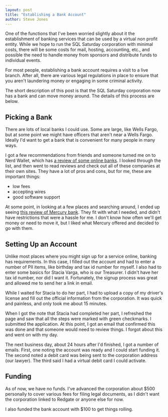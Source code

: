 ```yaml
---
layout: post
title: "Establishing a Bank Account"
author: Steve Jones
---
```


One of the functions that I've been worried slightly about it the establishment of banking services that can be used by a virtual non profit entity. While we hope to run the SQL Saturday corporation with minimal costs, there will be some costs for mail, hosting, accounting, etc., and possible the need to handle money from sponsors and distribute funds to individual events.

For most people, establishing a bank account requires a visit to a live branch. After all, there are various legal regulations in place to ensure that you aren't laundering money or engaging in some criminal activity.

The short description of this post is that the SQL Saturday corporation now has a bank and can move money around. The details of this process are below.

## Picking a Bank

There are lots of local banks I could use. Some are large, like Wells Fargo, but at some point we might have officers that aren't near a Wells Fargo. Ideally I'd want to get a bank that is convenient for many people in many ways.

I got a few recommendations from friends and someone turned me on to Nerd Wallet, which has [a review of some online banks](https://www.nerdwallet.com/article/banking/best-online-banks). I looked through the list, and then went to read reviews and check out all of these companies at their own sites. They have a lot of pros and cons, but for me, these are important things:

- low fees
- accepting wires
- good software support

At some point, in looking at a few places and searching around, I ended up seeing [this review of Mercury bank](https://www.nerdwallet.com/article/small-business/mercury-banking). They fit with what I needed, and didn't have restrictions that were a hassle for me. I don't know how often we'll get money or need to move it, but I liked what Mercury offered and decided to go with them.

## Setting Up an Account

Unlike most places where you might sign up for a service online, banking has requirements. In this case, I filled out the account and had to enter a number of PII items, like birthday and tax id number for myself. I also had to enter some basics for Stacia Varga, who is our Treasurer. I didn't have her tax id number, nor did I want it. Fortunately, the signup process was great and allowed me to send her a link in email.

While I waited for Stacia to do her part, I had to upload a copy of my driver's license and fill out the official information from the corporation. It was quick and painless, and only took me about 15 minutes.

When I got the note that Stacia had completed her part, I refreshed the page and saw that all the steps were marked with green checkmarks. I submitted the application. At this point, I got an email that confirmed this was done and that someone would need to review things. I forgot about this and went on with my day.

The next business day, about 24 hours after I'd finished, I got a number of emails. First, one noting the account was ready and I could start funding it. The second noted a debit card was being sent to the corporation address (our lawyer). The third said I had a virtual debit card I could activate.

## Funding

As of now, we have no funds. I've advanced the corporation about $500 personally to cover various fees for filing legal documents, as I didn't want the corporation linked to Redgate or anyone else for now.

I also funded the bank account with $100 to get things rolling.
